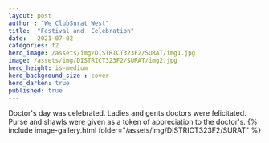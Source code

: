 ```yaml
---
layout: post
author : "We ClubSurat West"
title:  "Festival and  Celebration"
date:   2021-07-02
categories: f2
hero_image: /assets/img/DISTRICT323F2/SURAT/img1.jpg
image: /assets/img/DISTRICT323F2/SURAT/img2.jpg
hero_height: is-medium
hero_background_size : cover
hero_darken: true
published: true
---
```


Doctor's day was celebrated. Ladies and gents doctors were felicitated. Purse and shawls were given as a token of appreciation to the doctor's.
{% include image-gallery.html folder="/assets/img/DISTRICT323F2/SURAT" %}